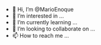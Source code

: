 - 👋 Hi, I’m @MarioEnoque
- 👀 I’m interested in ...
- 🌱 I’m currently learning ...
- 💞️ I’m looking to collaborate on ...
- 📫 How to reach me ...

<!---
MarioEnoque/MarioEnoque is a ✨ special ✨ repository because its `README.md` (this file) appears on your GitHub profile.
You can click the Preview link to take a look at your changes.
--->
